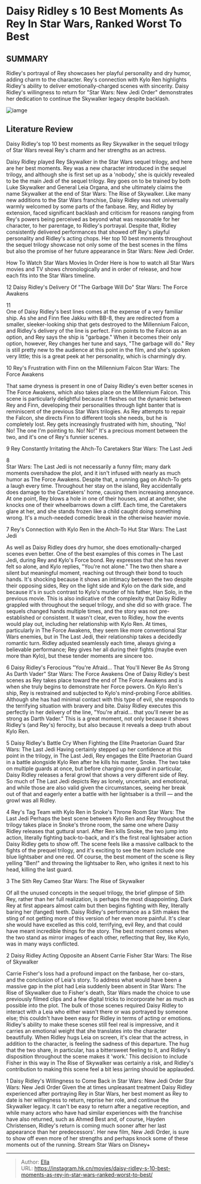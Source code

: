 # Daisy Ridley s 10 Best Moments As Rey In Star Wars, Ranked Worst To Best


## SUMMARY 


 Ridley&#39;s portrayal of Rey showcases her playful personality and dry humor, adding charm to the character. 
 Rey&#39;s connection with Kylo Ren highlights Ridley&#39;s ability to deliver emotionally-charged scenes with sincerity. 
 Daisy Ridley&#39;s willingness to return for &#34;Star Wars: New Jedi Order&#34; demonstrates her dedication to continue the Skywalker legacy despite backlash. 

![iamge](https://static1.srcdn.com/wordpress/wp-content/uploads/2024/01/star-wars-daisy-ridley-rey.jpg)

## Literature Review

Daisy Ridley&#39;s top 10 best moments as Rey Skywalker in the sequel trilogy of Star Wars reveal Rey&#39;s charm and her strengths as an actress.




Daisy Ridley played Rey Skywalker in the Star Wars sequel trilogy, and here are her best moments. Rey was a new character introduced in the sequel trilogy, and although she is first set up as a &#39;nobody,&#39; she is quickly revealed to be the main Jedi of the sequel trilogy. Rey goes on to be trained by both Luke Skywalker and General Leia Organa, and she ultimately claims the name Skywalker at the end of Star Wars: The Rise of Skywalker. 
Like many new additions to the Star Wars franchise, Daisy Ridley was not universally warmly welcomed by some parts of the fanbase. Rey, and Ridley by extension, faced significant backlash and criticism for reasons ranging from Rey&#39;s powers being perceived as beyond what was reasonable for her character, to her parentage, to Ridley&#39;s portrayal. Despite that, Ridley consistently delivered performances that showed off Rey&#39;s playful personality and Ridley&#39;s acting chops. Her top 10 best moments throughout the sequel trilogy showcase not only some of the best scenes in the films but also the promise of her future appearance in Star Wars: New Jedi Order.
            
 
 How To Watch Star Wars Movies In Order 
Here is how to watch all Star Wars movies and TV shows chronologically and in order of release, and how each fits into the Star Wars timeline.












 








 12  Daisy Ridley&#39;s Delivery Of &#34;The Garbage Will Do&#34; 
Star Wars: The Force Awakens





 11   
One of Daisy Ridley&#39;s best lines comes at the expense of a very familiar ship. As she and Finn flee Jakku with BB-8, they are redirected from a smaller, sleeker-looking ship that gets destroyed to the Millennium Falcon, and Ridley&#39;s delivery of the line is perfect. Finn points to the Falcon as an option, and Rey says the ship is &#34;garbage.&#34; When it becomes their only option, however, Rey changes her tune and says, &#34;The garbage will do.&#34; Rey is still pretty new to the audience at this point in the film, and she&#39;s spoken very little; this is a great peek at her personality, which is charmingly dry.







 10  Rey&#39;s Frustration with Finn on the Millennium Falcon 
Star Wars: The Force Awakens


 







That same dryness is present in one of Daisy Ridley&#39;s even better scenes in The Force Awakens, which also takes place on the Millennium Falcon. This scene is particularly delightful because it fleshes out the dynamic between Rey and Finn, developing their personalities through light banter that is reminiscent of the previous Star Wars trilogies. As Rey attempts to repair the Falcon, she directs Finn to different tools she needs, but he is completely lost. Rey gets increasingly frustrated with him, shouting, &#34;No! No! The one I&#39;m pointing to. No! No!&#34; It&#39;s a precious moment between the two, and it&#39;s one of Rey&#39;s funnier scenes.





 9  Rey Constantly Irritating the Ahch-To Caretakers 
Star Wars: The Last Jedi





 8   
Star Wars: The Last Jedi is not necessarily a funny film; many dark moments overshadow the plot, and it isn&#39;t infused with nearly as much humor as The Force Awakens. Despite that, a running gag on Ahch-To gets a laugh every time. Throughout her stay on the island, Rey accidentally does damage to the Caretakers&#39; home, causing them increasing annoyance. At one point, Rey blows a hole in one of their houses, and at another, she knocks one of their wheelbarrows down a cliff. Each time, the Caretakers glare at her, and she stands frozen like a child caught doing something wrong. It&#39;s a much-needed comedic break in the otherwise heavier movie.





 7  Rey&#39;s Connection with Kylo Ren in the Ahch-To Hut 
Star Wars: The Last Jedi


 







As well as Daisy Ridley does dry humor, she does emotionally-charged scenes even better. One of the best examples of this comes in The Last Jedi, during Rey and Kylo&#39;s Force bond. Rey expresses that she has never felt so alone, and Kylo replies, &#34;You&#39;re not alone.&#34; The two then share a silent but meaningful moment, reaching out through their bond to touch hands. It&#39;s shocking because it shows an intimacy between the two despite their opposing sides, Rey on the light side and Kylo on the dark side, and because it&#39;s in such contrast to Kylo&#39;s murder of his father, Han Solo, in the previous movie.
This is also indicative of the complexity that Daisy Ridley grappled with throughout the sequel trilogy, and she did so with grace. The sequels changed hands multiple times, and the story was not pre-established or consistent. It wasn&#39;t clear, even to Ridley, how the events would play out, including her relationship with Kylo Ren. At times, particularly in The Force Awakens, they seem like more conventional Star Wars enemies, but in The Last Jedi, their relationship takes a decidedly romantic turn. Ridley adjusted seamlessly each time, always giving a believable performance; Rey gives her all during their fights (maybe even more than Kylo), but these tender moments are sincere too.





 6  Daisy Ridley&#39;s Ferocious &#34;You&#39;re Afraid... That You&#39;ll Never Be As Strong As Darth Vader&#34; 
Star Wars: The Force Awakens
 One of Daisy Ridley&#39;s best scenes as Rey takes place toward the end of The Force Awakens and is when she truly begins to demonstrate her Force powers. On Kylo Ren&#39;s ship, Rey is restrained and subjected to Kylo&#39;s mind-probing Force abilities. Although she has had minimal contact with this type of evil, she responds to the terrifying situation with bravery and bite. Daisy Ridley executes this perfectly in her delivery of the line, &#34;You&#39;re afraid... that you&#39;ll never be as strong as Darth Vader.&#34; This is a great moment, not only because it shows Ridley&#39;s (and Rey&#39;s) ferocity, but also because it reveals a deep truth about Kylo Ren.





 5  Daisy Ridley&#39;s Battle Cry When Fighting the Elite Praetorian Guard 
Star Wars: The Last Jedi
 Having certainly stepped up her confidence at this point in the trilogy, in The Last Jedi, Rey engages the Elite Praetorian Guard in a battle alongside Kylo Ren after he kills his master, Snoke. The two take on multiple guards at once, but before charging one guard in particular, Daisy Ridley releases a feral growl that shows a very different side of Rey. So much of The Last Jedi depicts Rey as lonely, uncertain, and emotional, and while those are also valid given the circumstances, seeing her break out of that and eagerly enter a battle with her lightsaber is a thrill — and the growl was all Ridley.





 4  Rey&#39;s Tag Team with Kylo Ren in Snoke&#39;s Throne Room 
Star Wars: The Last Jedi
 Perhaps the best scene between Kylo Ren and Rey throughout the trilogy takes place in Snoke&#39;s throne room, the same one where Daisy Ridley releases that guttural snarl. After Ren kills Snoke, the two jump into action, literally fighting back-to-back, and it&#39;s the first real lightsaber action Daisy Ridley gets to show off. The scene feels like a massive callback to the fights of the prequel trilogy, and it&#39;s exciting to see the team include one blue lightsaber and one red. Of course, the best moment of the scene is Rey yelling &#34;Ben!&#34; and throwing the lightsaber to Ren, who ignites it next to his head, killing the last guard.





 3  The Sith Rey Cameo 
Star Wars: The Rise of Skywalker


 







Of all the unused concepts in the sequel trilogy, the brief glimpse of Sith Rey, rather than her full realization, is perhaps the most disappointing. Dark Rey at first appears almost calm but then begins fighting with Rey, literally baring her (fanged) teeth. Daisy Ridley&#39;s performance as a Sith makes the sting of not getting more of this version of her even more painful. It&#39;s clear she would have excelled as this cold, terrifying, evil Rey, and that could have meant incredible things for the story. The best moment comes when the two stand as mirror images of each other, reflecting that Rey, like Kylo, was in many ways conflicted.





 2  Daisy Ridley Acting Opposite an Absent Carrie Fisher 
Star Wars: The Rise of Skywalker


 







Carrie Fisher&#39;s loss had a profound impact on the fanbase, her co-stars, and the conclusion of Leia&#39;s story. To address what would have been a massive gap in the plot had Leia suddenly been absent in Star Wars: The Rise of Skywalker due to Fisher&#39;s death, Star Wars made the choice to use previously filmed clips and a few digital tricks to incorporate her as much as possible into the plot. The bulk of those scenes required Daisy Ridley to interact with a Leia who either wasn&#39;t there or was portrayed by someone else; this couldn&#39;t have been easy for Ridley in terms of acting or emotions.
Ridley&#39;s ability to make these scenes still feel real is impressive, and it carries an emotional weight that she translates into the character beautifully. When Ridley hugs Leia on screen, it&#39;s clear that the actress, in addition to the character, is feeling the sadness of this departure. The hug that the two share, in particular, has a bittersweet feeling to it, and Ridley&#39;s disposition throughout the scene makes it &#39;work.&#39; This decision to include Fisher in this way in The Rise of Skywalker was certainly a risk, and Ridley&#39;s contribution to making this scene feel a bit less jarring should be applauded.





 1  Daisy Ridley&#39;s Willingness to Come Back in Star Wars: New Jedi Order 
Star Wars: New Jedi Order
 Given the at times unpleasant treatment Daisy Ridley experienced after portraying Rey in Star Wars, her best moment as Rey to date is her willingness to return, reprise her role, and continue the Skywalker legacy. It can&#39;t be easy to return after a negative reception, and while many actors who have had similar experiences with the franchise have also returned, such as Ahmed Best and, of course, Hayden Christensen, Ridley&#39;s return is coming much sooner after her last appearance than her predecessors&#39;. Her new film, New Jedi Order, is sure to show off even more of her strengths and perhaps knock some of these moments out of the running. Stream Star Wars on Disney&#43; 

---

> Author: [Ella](https://instagram.hk.cn/)  
> URL: https://instagram.hk.cn/movies/daisy-ridley-s-10-best-moments-as-rey-in-star-wars-ranked-worst-to-best/  

